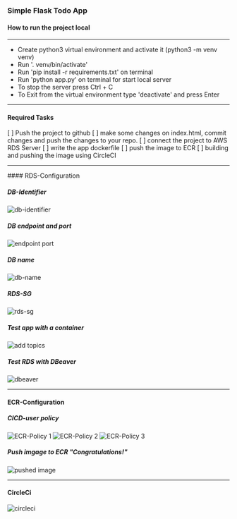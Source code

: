 ### Simple Flask Todo App

#### How to run the project local
<hr>

- Create python3 virtual environment and activate it (python3 -m venv venv)
- Run '. venv/bin/activate'
- Run 'pip install -r requirements.txt' on terminal
- Run 'python app.py' on terminal for start local server
- To stop the server press Ctrl + C
- To Exit from the virtual environment type 'deactivate' and press Enter

<hr>

#### Required Tasks

[ ] Push the project to github
[ ] make some changes on index.html, commit changes and push the changes to your repo.
[ ] connect the project to AWS RDS Server
[ ] write the app dockerfile
[ ] push the image to ECR
[ ] building and pushing the image using CircleCI

<hr>
#### RDS-Configuration

##### DB-Identifier
![db-identifier](https://user-images.githubusercontent.com/98274959/169576510-6e98f801-9c53-4b2d-8cdf-3dfeb79a5f97.png)

##### DB endpoint and port
![endpoint port](https://user-images.githubusercontent.com/98274959/169576545-fb6749e4-2610-4787-b469-94003e0651a6.png)

##### DB name
![db-name](https://user-images.githubusercontent.com/98274959/169576575-2b7cec2c-d12e-4b8e-9d72-959df6b17526.png)

##### RDS-SG
![rds-sg](https://user-images.githubusercontent.com/98274959/169576597-0a926210-3a0c-4289-96e0-b4ed0a2575a2.png)

##### Test app with a container
![add topics](https://user-images.githubusercontent.com/98274959/169576626-ccc68a0d-1a5b-46da-b9b7-06b319389c71.png)

##### Test RDS with DBeaver
![dbeaver](https://user-images.githubusercontent.com/98274959/169576647-cfb1c64e-e97c-4e48-85bc-03ecc4f9de40.png)
<hr>

#### ECR-Configuration

##### CICD-user policy 
![ECR-Policy 1](https://user-images.githubusercontent.com/98274959/169587944-9d0bacb5-68ad-44b4-8118-0c0f6f1cc4be.png)
![ECR-Policy 2](https://user-images.githubusercontent.com/98274959/169587991-6b1d7e7a-f736-4a77-b645-dbbd35cf8f25.png)
![ECR-Policy 3](https://user-images.githubusercontent.com/98274959/169588060-c134e5ac-2239-4ab3-a77b-2a6ff42f0d57.png)

##### Push imgage to ECR "Congratulations!"
![pushed image](https://user-images.githubusercontent.com/98274959/169588830-09349259-56ff-4ec1-9204-2c996e84f898.png)
<hr>

#### CircleCi
![circleci](https://user-images.githubusercontent.com/98274959/169588161-df379160-4bb9-40fa-9e2b-1b97cf62007c.png)
